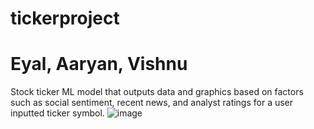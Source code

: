 # tickerproject
# Eyal, Aaryan, Vishnu
Stock ticker ML model that outputs data and graphics based on factors such as social sentiment, recent news, and analyst ratings for a user inputted ticker symbol.
![image](https://github.com/vishnuvvaradhan/tickerproject/assets/144381362/786a8d9b-b636-4d6b-9da7-bc51e4486dd2)

